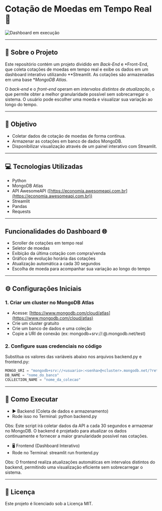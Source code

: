 # Cotação de Moedas em Tempo Real👑 

![Dashboard em execução](https://github.com/user-attachments/assets/f4b2001a-d42b-4e49-9605-2345cdde9cd4)

---

## 📌 Sobre o Projeto

Este repositório contém um projeto dividido em *Back-End* e *Front-End, que coleta cotações de moedas em tempo real e exibe os dados em um dashboard interativo utilizando **Streamlit. As cotações são armazenadas em uma base **MongoDB Atlas*.

O *back-end* e o *front-end* operam em *intervalos distintos de atualização*, o que permite obter a melhor granularidade possível sem sobrecarregar o sistema. O usuário pode escolher uma moeda e visualizar sua variação ao longo do tempo.

---

## 🚀 Objetivo

- Coletar dados de cotação de moedas de forma contínua.
- Armazenar as cotações em banco de dados MongoDB.
- Disponibilizar visualização através de um painel interativo com Streamlit.

---

## 💻 Tecnologias Utilizadas

- Python
- MongoDB Atlas
- API AwesomeAPI ([https://economia.awesomeapi.com.br](https://economia.awesomeapi.com.br))
- Streamlit
- Pandas
- Requests

---

## Funcionalidades do Dashboard 🌐
 - Scroller de cotações em tempo real
 - Seletor de moedas
 - Exibição da última cotação com compra/venda
 - Gráfico de evolução horária das cotações
 - Atualização automática a cada 30 segundos
 - Escolha de moeda para acompanhar sua variação ao longo do tempo

---

## ⚙ Configurações Iniciais

### 1. Criar um cluster no MongoDB Atlas

- Acesse: [https://www.mongodb.com/cloud/atlas](https://www.mongodb.com/cloud/atlas)
- Crie um cluster gratuito
- Crie um banco de dados e uma coleção
- Copie a URI de conexão (ex: mongodb+srv://<usuario>:<senha>@<cluster>.mongodb.net/test)

### 2. Configure suas credenciais no código

Substitua os valores das variáveis abaixo nos arquivos backend.py e frontend.py:

```python
MONGO_URI = "mongodb+srv://<usuario>:<senha>@<cluster>.mongodb.net/?retryWrites=true&w=majority"
DB_NAME = "nome_do_banco"
COLLECTION_NAME = "nome_da_colecao"
```

---

## 🚡 Como Executar
 - ▶ Backend (Coleta de dados e armazenamento)
 - Rode isso no Terminal: python backend.py
   
Obs: Este script irá coletar dados da API a cada 30 segundos e armazenar no MongoDB. O backend é projetado para atualizar os dados continuamente e fornecer a maior granularidade possível nas cotações.

- 🖥 Frontend (Dashboard Interativo)
- Rode no Terminal: streamlit run frontend.py

Obs: O frontend realiza atualizações automáticas em intervalos distintos do backend, permitindo uma visualização eficiente sem sobrecarregar o sistema.

---

## 📖 Licença

Este projeto é licenciado sob a Licença MIT.
